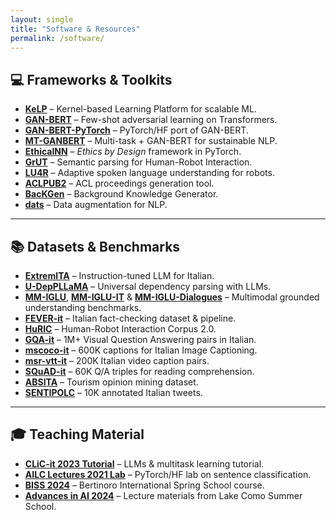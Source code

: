 ```yaml
---
layout: single
title: "Software & Resources"
permalink: /software/
---
```


## 💻 Frameworks & Toolkits
- **[KeLP](http://www.kelp-ml.org/)** – Kernel-based Learning Platform for scalable ML.  
- **[GAN-BERT](https://github.com/crux82/ganbert)** – Few-shot adversarial learning on Transformers.  
- **[GAN-BERT-PyTorch](https://github.com/crux82/ganbert-pytorch)** – PyTorch/HF port of GAN-BERT.  
- **[MT-GANBERT](https://github.com/crux82/mt-ganbert)** – Multi-task + GAN-BERT for sustainable NLP.  
- **[EthicalNN](https://github.com/crux82/nn-ebd)** – *Ethics by Design* framework in PyTorch.  
- **[GrUT](https://github.com/crux82/grut)** – Semantic parsing for Human-Robot Interaction.  
- **[LU4R](http://sag.art.uniroma2.it/lu4r.html)** – Adaptive spoken language understanding for robots.  
- **[ACLPUB2](https://github.com/rycolab/aclpub2)** – ACL proceedings generation tool.  
- **[BacKGen](https://github.com/crux82/BacKGen)** – Background Knowledge Generator.  
- **[dats](https://github.com/crux82/dats)** – Data augmentation for NLP.  

---

## 📚 Datasets & Benchmarks
- **[ExtremITA](https://github.com/crux82/ExtremITA)** – Instruction-tuned LLM for Italian.  
- **[U-DepPLLaMA](https://github.com/crux82/u-deppllama)** – Universal dependency parsing with LLMs.  
- **[MM-IGLU](https://github.com/crux82/MM-IGLU)**, **[MM-IGLU-IT](https://github.com/crux82/MM-IGLU-IT)** & **[MM-IGLU-Dialogues](https://github.com/crux82/MM-IGLU-Dialogues)** – Multimodal grounded understanding benchmarks.  
- **[FEVER-it](https://github.com/crux82/FEVER-it)** – Italian fact-checking dataset & pipeline.  
- **[HuRIC](https://github.com/crux82/huric)** – Human-Robot Interaction Corpus 2.0.  
- **[GQA-it](https://github.com/crux82/gqa-it)** – 1M+ Visual Question Answering pairs in Italian.  
- **[mscoco-it](https://github.com/crux82/mscoco-it)** – 600K captions for Italian Image Captioning.  
- **[msr-vtt-it](https://github.com/crux82/msr-vtt-it)** – 200K Italian video caption pairs.  
- **[SQuAD-it](https://github.com/crux82/squad-it)** – 60K Q/A triples for reading comprehension.  
- **[ABSITA](http://sag.art.uniroma2.it/absita/)** – Tourism opinion mining dataset.  
- **[SENTIPOLC](http://www.di.unito.it/~tutreeb/sentipolc-evalita16/)** – 10K annotated Italian tweets.  

---

## 🎓 Teaching Material
- **[CLiC-it 2023 Tutorial](https://github.com/crux82/CLiC-it_2023_tutorial)** – LLMs & multitask learning tutorial.  
- **[AILC Lectures 2021 Lab](https://github.com/crux82/AILC-lectures2021-lab)** – PyTorch/HF lab on sentence classification.  
- **[BISS 2024](https://github.com/crux82/BISS-2024)** – Bertinoro International Spring School course.  
- **[Advances in AI 2024](https://github.com/crux82/advances-in-ai-2024)** – Lecture materials from Lake Como Summer School.  